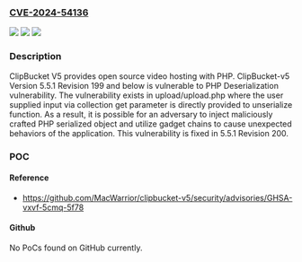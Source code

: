 ### [CVE-2024-54136](https://cve.mitre.org/cgi-bin/cvename.cgi?name=CVE-2024-54136)
![](https://img.shields.io/static/v1?label=Product&message=clipbucket-v5&color=blue)
![](https://img.shields.io/static/v1?label=Version&message=%3D%20%3E%3D%205.5.1%20Revision%20141%2C%20%3C%205.5.1%20Revision%20200%20&color=brighgreen)
![](https://img.shields.io/static/v1?label=Vulnerability&message=CWE-502%3A%20Deserialization%20of%20Untrusted%20Data&color=brighgreen)

### Description

ClipBucket V5 provides open source video hosting with PHP. ClipBucket-v5 Version 5.5.1 Revision 199 and below is vulnerable to PHP Deserialization vulnerability. The vulnerability exists in upload/upload.php where the user supplied input via collection get parameter is directly provided to unserialize function. As a result, it is possible for an adversary to inject maliciously crafted PHP serialized object and utilize gadget chains to cause unexpected behaviors of the application. This vulnerability is fixed in 5.5.1 Revision 200.

### POC

#### Reference
- https://github.com/MacWarrior/clipbucket-v5/security/advisories/GHSA-vxvf-5cmq-5f78

#### Github
No PoCs found on GitHub currently.

